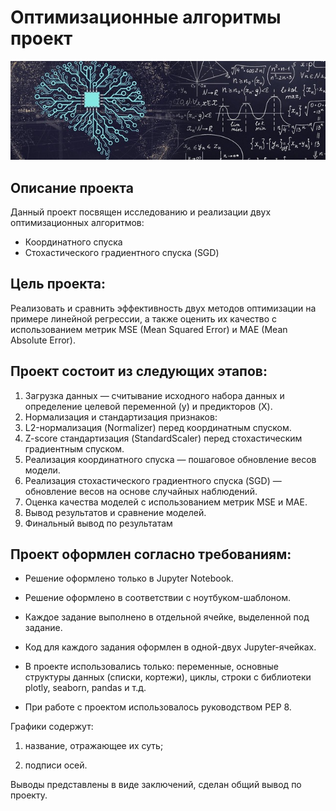 # Оптимизационные алгоритмы проект
![](Images/optimization_math_project.png)

## Описание проекта
Данный проект посвящен исследованию и реализации двух оптимизационных алгоритмов:

- Координатного спуска
- Стохастического градиентного спуска (SGD)

## Цель проекта: 
Реализовать и сравнить эффективность двух методов оптимизации на примере линейной регрессии, а также оценить их качество с использованием метрик MSE (Mean Squared Error) и MAE (Mean Absolute Error).

## Проект состоит из следующих этапов:

1. Загрузка данных — считывание исходного набора данных и определение целевой переменной (y) и предикторов (X).
2. Нормализация и стандартизация признаков:
3. L2-нормализация (Normalizer) перед координатным спуском.
4. Z-score стандартизация (StandardScaler) перед стохастическим градиентным спуском.
5. Реализация координатного спуска — пошаговое обновление весов модели.
6. Реализация стохастического градиентного спуска (SGD) — обновление весов на основе случайных наблюдений.
7. Оценка качества моделей с использованием метрик MSE и MAE.
8. Вывод результатов и сравнение моделей.
9. Финальный вывод по результатам

## Проект оформлен согласно требованиям:

- Решение оформлено только в Jupyter Notebook.

- Решение оформлено в соответствии с ноутбуком-шаблоном.

- Каждое задание выполнено в отдельной ячейке, выделенной под задание.

- Код для каждого задания оформлен в одной-двух Jupyter-ячейках.

- В проекте использовались только: переменные, основные структуры данных (списки, кортежи), циклы, строки с библиотеки plotly, seaborn, pandas и т.д.

- При работе с проектом использовалось руководством PEP 8.

Графики содержут: 

1. название, отражающее их суть;

2. подписи осей.

Выводы представлены в виде заключений, сделан общий вывод по проекту.